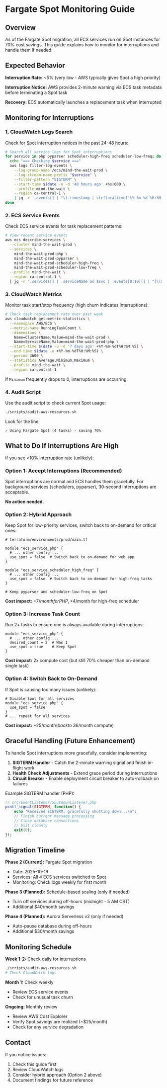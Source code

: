 # Fargate Spot Monitoring Guide

## Overview

As of the Fargate Spot migration, all ECS services run on Spot instances for 70% cost savings. This guide explains how to monitor for interruptions and handle them if needed.

## Expected Behavior

**Interruption Rate:** ~5% (very low - AWS typically gives Spot a high priority)

**Interruption Notice:** AWS provides 2-minute warning via ECS task metadata before terminating a Spot task

**Recovery:** ECS automatically launches a replacement task when interrupted

## Monitoring for Interruptions

### 1. CloudWatch Logs Search

Check for Spot interruption notices in the past 24-48 hours:

```bash
# Search all service logs for Spot interruptions
for service in php pyparser scheduler-high-freq scheduler-low-freq; do
  echo "=== Checking $service ==="
  aws logs filter-log-events \
    --log-group-name /ecs/mind-the-wait-prod \
    --log-stream-name-prefix "$service" \
    --filter-pattern "SIGTERM" \
    --start-time $(date -u -d '48 hours ago' +%s)000 \
    --profile mind-the-wait \
    --region ca-central-1 \
    | jq -r '.events[] | "\(.timestamp | strflocaltime("%Y-%m-%d %H:%M:%S")): \(.message)"'
done
```

### 2. ECS Service Events

Check ECS service events for task replacement patterns:

```bash
# View recent service events
aws ecs describe-services \
  --cluster mind-the-wait-prod \
  --services \
    mind-the-wait-prod-php \
    mind-the-wait-prod-pyparser \
    mind-the-wait-prod-scheduler-high-freq \
    mind-the-wait-prod-scheduler-low-freq \
  --profile mind-the-wait \
  --region ca-central-1 \
  | jq -r '.services[] | .serviceName as $svc | .events[0:10][] | "[\($svc)] \(.createdAt): \(.message)"'
```

### 3. CloudWatch Metrics

Monitor task start/stop frequency (high churn indicates interruptions):

```bash
# Check task replacement rate over past week
aws cloudwatch get-metric-statistics \
  --namespace AWS/ECS \
  --metric-name RunningTaskCount \
  --dimensions \
    Name=ClusterName,Value=mind-the-wait-prod \
    Name=ServiceName,Value=mind-the-wait-prod-php \
  --start-time $(date -u -d '7 days ago' +%Y-%m-%dT%H:%M:%S) \
  --end-time $(date -u +%Y-%m-%dT%H:%M:%S) \
  --period 3600 \
  --statistics Average,Minimum,Maximum \
  --profile mind-the-wait \
  --region ca-central-1
```

If `Minimum` frequently drops to 0, interruptions are occurring.

### 4. Audit Script

Use the audit script to check current Spot usage:

```bash
./scripts/audit-aws-resources.sh
```

Look for the line:
```
✓ Using Fargate Spot (4 tasks) - saving 70%
```

## What to Do If Interruptions Are High

If you see >10% interruption rate (unlikely):

### Option 1: Accept Interruptions (Recommended)

Spot interruptions are normal and ECS handles them gracefully. For background services (schedulers, pyparser), 30-second interruptions are acceptable.

**No action needed.**

### Option 2: Hybrid Approach

Keep Spot for low-priority services, switch back to on-demand for critical ones:

```hcl
# terraform/environments/prod/main.tf

module "ecs_service_php" {
  # ... other config ...
  use_spot = false  # Switch back to on-demand for web app
}

module "ecs_service_scheduler_high_freq" {
  # ... other config ...
  use_spot = false  # Switch back to on-demand for high-freq tasks
}

# Keep pyparser and scheduler-low-freq on Spot
```

**Cost impact:** +$7/month for PHP, +$4/month for high-freq scheduler

### Option 3: Increase Task Count

Run 2+ tasks to ensure one is always available during interruptions:

```hcl
module "ecs_service_php" {
  # ... other config ...
  desired_count = 2  # Was 1
  use_spot = true    # Keep Spot
}
```

**Cost impact:** 2x compute cost (but still 70% cheaper than on-demand single task)

### Option 4: Switch Back to On-Demand

If Spot is causing too many issues (unlikely):

```hcl
# Disable Spot for all services
module "ecs_service_php" {
  use_spot = false
}
# ... repeat for all services
```

**Cost impact:** +$25/month (back to ~$36/month compute)

## Graceful Handling (Future Enhancement)

To handle Spot interruptions more gracefully, consider implementing:

1. **SIGTERM Handler** - Catch the 2-minute warning signal and finish in-flight work
2. **Health Check Adjustments** - Extend grace period during interruptions
3. **Circuit Breaker** - Enable deployment circuit breaker to auto-rollback on failures

Example SIGTERM handler (PHP):
```php
// src/EventListener/ShutdownListener.php
pcntl_signal(SIGTERM, function() {
    echo "Received SIGTERM, gracefully shutting down...\n";
    // Finish current message processing
    // Close database connections
    // Exit cleanly
    exit(0);
});
```

## Migration Timeline

**Phase 2 (Current):** Fargate Spot migration
- Date: 2025-10-19
- Services: All 4 ECS services switched to Spot
- Monitoring: Check logs weekly for first month

**Phase 3 (Planned):** Schedule-based scaling (only if needed)
- Turn off services during off-hours (midnight - 5 AM CST)
- Additional $40/month savings

**Phase 4 (Planned):** Aurora Serverless v2 (only if needed)
- Auto-pause database during off-hours
- Additional $30/month savings

## Monitoring Schedule

**Week 1-2:** Check daily for interruptions
```bash
./scripts/audit-aws-resources.sh
# Check CloudWatch logs
```

**Month 1:** Check weekly
- Review ECS service events
- Check for unusual task churn

**Ongoing:** Monthly review
- Review AWS Cost Explorer
- Verify Spot savings are realized (~$25/month)
- Check for any service degradation

## Contact

If you notice issues:
1. Check this guide first
2. Review CloudWatch logs
3. Consider hybrid approach (Option 2 above)
4. Document findings for future reference
